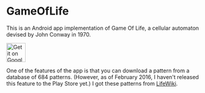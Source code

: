 # GameOfLife
This is an Android app implementation of Game Of Life, a cellular automaton devised by John Conway in 1970.

<a href="https://play.google.com/store/apps/details?id=com.teinproductions.tein.gameoflife&utm_source=global_co&utm_medium=prtnr&utm_content=Mar2515&utm_campaign=PartBadge&pcampaignid=MKT-AC-global-none-all-co-pr-py-PartBadges-Oct1515-1"><img height="50" alt="Get it on Google Play" src="https://play.google.com/intl/en_us/badges/images/apps/en-play-badge.png" /></a>

One of the features of the app is that you can download a pattern from a database of 684 patterns. 
(However, as of February 2016, I haven't released this feature to the Play Store yet.)
I got these patterns from [LifeWiki](http://www.conwaylife.com/wiki/Main_Page).
